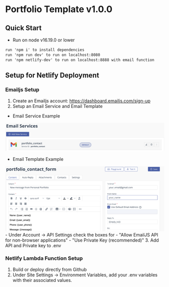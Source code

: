 # Portfolio Template v1.0.0

## Quick Start
- Run on node v16.19.0 or lower
```
run 'npm i' to install dependencies
run 'npm run dev' to run on localhost:8080
run 'npm netlify-dev' to run on localhost:8888 with email function
```

## Setup for Netlify Deployment
###  Emailjs Setup
1. Create an Emailjs account: https://dashboard.emailjs.com/sign-up
2. Setup an Email Service and Email Template
  - Email Service Example
  <img src='./src/assets/images/email_services.png'>
 
  - Email Template Example
  <img src='./src/assets/images/contact_form_template.png'>
  - Under Account -> API Settings check the boxes for 
    - "Allow EmailJS API for non-browser applications"
    - "Use Private Key (recommended)"
3. Add API and Private key to .env 

### Netlify Lambda Function Setup
1. Build or deploy directly from Github
2. Under Site Settings -> Environment Variables, add your .env variables with their associated values.  

